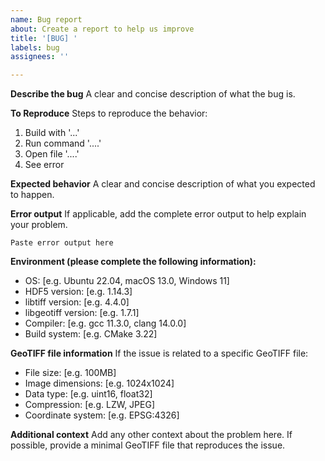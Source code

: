 ```yaml
---
name: Bug report
about: Create a report to help us improve
title: '[BUG] '
labels: bug
assignees: ''

---
```


**Describe the bug**
A clear and concise description of what the bug is.

**To Reproduce**
Steps to reproduce the behavior:
1. Build with '...'
2. Run command '....'
3. Open file '....'
4. See error

**Expected behavior**
A clear and concise description of what you expected to happen.

**Error output**
If applicable, add the complete error output to help explain your problem.
```
Paste error output here
```

**Environment (please complete the following information):**
 - OS: [e.g. Ubuntu 22.04, macOS 13.0, Windows 11]
 - HDF5 version: [e.g. 1.14.3]
 - libtiff version: [e.g. 4.4.0]
 - libgeotiff version: [e.g. 1.7.1]
 - Compiler: [e.g. gcc 11.3.0, clang 14.0.0]
 - Build system: [e.g. CMake 3.22]

**GeoTIFF file information**
If the issue is related to a specific GeoTIFF file:
 - File size: [e.g. 100MB]
 - Image dimensions: [e.g. 1024x1024]
 - Data type: [e.g. uint16, float32]
 - Compression: [e.g. LZW, JPEG]
 - Coordinate system: [e.g. EPSG:4326]

**Additional context**
Add any other context about the problem here. If possible, provide a minimal GeoTIFF file that reproduces the issue.